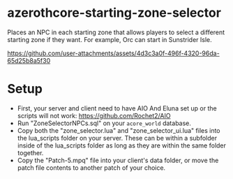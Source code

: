 # azerothcore-starting-zone-selector
Places an NPC in each starting zone that allows players to select a different starting zone if they want.  For example, Orc can start in Sunstrider Isle.



https://github.com/user-attachments/assets/4d3c3a0f-496f-4320-96da-65d25b8a5f30



# Setup

- First, your server and client need to have AIO And Eluna set up or the scripts will not work:  https://github.com/Rochet2/AIO
- Run "ZoneSelectorNPCs.sql" on your `acore_world` database.
- Copy both the "zone_selector.lua" and "zone_selector_ui.lua" files into the lua_scripts folder on your server.  These can be within a subfolder inside of the lua_scripts folder as long as they are within the same folder together.
- Copy the "Patch-5.mpq" file into your client's data folder, or move the patch file contents to another patch of your choice.

